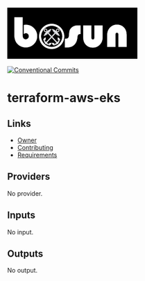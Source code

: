 ![terraform-aws-eks](./media/logo.png)

[![Conventional Commits](https://img.shields.io/badge/Conventional%20Commits-1.0.0-green.svg)](https://conventionalcommits.org)

# terraform-aws-eks

<!-- Add a sensible description of this repository -->

## Links

- [Owner](./OWNER.md)
- [Contributing](./CONTRIBUTING.md)
- [Requirements](./REQUIREMENTS.md)


<!-- BEGINNING OF PRE-COMMIT-TERRAFORM DOCS HOOK -->
## Providers

No provider.

## Inputs

No input.

## Outputs

No output.

<!-- END OF PRE-COMMIT-TERRAFORM DOCS HOOK -->
